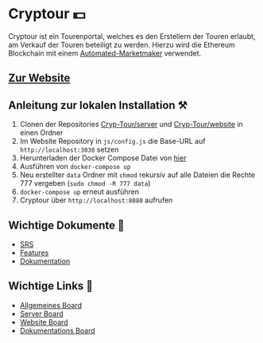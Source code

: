 # Cryptour 💵
Cryptour ist ein Tourenportal, welches es den Erstellern der Touren erlaubt, am Verkauf der Touren beteiligt zu werden. Hierzu wird die Ethereum Blockchain  mit einem [Automated-Marketmaker](https://academy.binance.com/en/articles/what-is-an-automated-market-maker-amm) verwendet.

## [Zur Website](https://cryptour.dullmer.de)

## Anleitung zur lokalen Installation ⚒️
1. Clonen der Repositories [Cryp-Tour/server](https://github.com/Cryp-Tour/server) und [Cryp-Tour/website](https://github.com/Cryp-Tour/website) in einen Ordner
2. Im Website Repository in `js/config.js` die Base-URL auf `http://localhost:3030` setzen
3. Herunterladen der Docker Compose Datei von [hier](https://github.com/Cryp-Tour/.github/blob/main/docker-compose.yml)
4. Ausführen von `docker-compose up`
5. Neu erstellter `data` Ordner mit `chmod` rekursiv auf alle Dateien die Rechte 777 vergeben (`sudo chmod -R 777 data`)
6. `docker-compose up` erneut ausführen
7. Cryptour über `http://localhost:8080` aufrufen

## Wichtige Dokumente 📜
 - [SRS](https://github.com/Cryp-Tour/dokumentation/blob/main/allgemein/Software%20Requirements%20Specification.pdf)
 - [Features](https://github.com/Cryp-Tour/dokumentation/blob/main/allgemein/Features.pdf)
 - [Dokumentation](https://github.com/Cryp-Tour/dokumentation/blob/main/README.md)

## Wichtige Links 🔗
 - [Allgemeines Board](https://github.com/orgs/Cryp-Tour/projects/1)
 - [Server Board](https://github.com/Cryp-Tour/server/projects/1)
 - [Website Board](https://github.com/Cryp-Tour/website/projects/1)
 - [Dokumentations Board](https://github.com/Cryp-Tour/dokumentation/projects/1)
